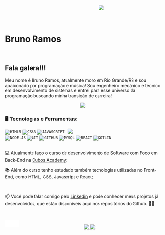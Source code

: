 <img align="right" width="200px" style="margin-top:-20px" src="https://i.ibb.co/kB1Z0gR/Avatar001.png">

</br>
</br>

<div style="display:inline-block;">
 
 <h1 align="left">Bruno Ramos</h1>

</div>





</br>
</br>

## Fala galera!!!

Meu nome é Bruno Ramos, atualmente moro em Rio Grande/RS e sou apaixonado por programação e música! Sou engenheiro mecânico e técnico em desenvolvimento de sistemas e entrei para esse universo da programação buscando minha transição de carreira! 

<p align="center">
  <img src="https://img.ibxk.com.br/2022/09/16/desenvolvedor-profissao-16153327482060.jpg" width="350">
</p>

### 🖥️ Tecnologias e Ferramentas: 
<img width="300px" align="right" src="https://i.ibb.co/167hZgH/Avatar002.png">
<code><img width="40px" src="https://cdn.jsdelivr.net/gh/devicons/devicon/icons/html5/html5-original-wordmark.svg" title = "HTML5"/></code>
<code><img width="40px" src="https://cdn.jsdelivr.net/gh/devicons/devicon/icons/css3/css3-original-wordmark.svg" title = "CSS3"/></code>
<code><img width="40px" src="https://cdn.jsdelivr.net/gh/devicons/devicon/icons/javascript/javascript-original.svg" title = "JAVASCRIPT"/></code>
<code><img width="40px" src="https://cdn.jsdelivr.net/gh/devicons/devicon/icons/nodejs/nodejs-original.svg" title = "NODE.JS"/></code>
<code><img width="40px" src="https://cdn.jsdelivr.net/gh/devicons/devicon/icons/git/git-original.svg" title = "GIT"/></code>
<code><img width="40px" src="https://cdn.jsdelivr.net/gh/devicons/devicon/icons/github/github-original.svg" title = "GITHUB"/></code>
<code><img width="40px" src="https://cdn.jsdelivr.net/gh/devicons/devicon/icons/mysql/mysql-original.svg" title = "MYSQL"/></code>
<code><img width="40px" src="https://cdn.jsdelivr.net/gh/devicons/devicon/icons/react/react-original.svg" title = "REACT"/></code>
<code><img width="40px" src="https://cdn.jsdelivr.net/gh/devicons/devicon/icons/kotlin/kotlin-original.svg" title = "KOTLIN"/></code>


</br>
</br>
<div display="inline-block">
 <p align="left">💻 Atualmente faço o curso de desenvolvimento de Software com Foco em Back-End na <a href="https://cubos.academy/">Cubos Academy</a>;</p>
 <p align="left">📚 Além do curso tenho estudado também tecnologias utilizadas no Front-End, como HTML, CSS, Javascript e React;</p>
</div>



</br>

📫 Você pode falar comigo pelo [Linkedin](https://www.linkedin.com/in/brunoramosdev/) e pode conhecer meus projetos já desenvolvidos, que estão disponíveis aqui nos repositórios do Github. 🧑‍💻

</br>

<a href="https://www.instagram.com/brunoramosgtr/" target="_blank"><img align="left" alt="Instagram" width="22px" src="https://github.com/Aakarsh-B/trying-repos/blob/master/insta.svg" />
<a href="https://www.linkedin.com/in/brunoramosdev/" target="_blank"><img align="left" alt="LinkedIn" width="22px" src="https://github.com/Aakarsh-B/trying-repos/blob/master/linkedin.svg" />

##
<p align="center">
<a href="https://github.com/bruno-ramos-dev">
  <img height="180em" src="https://github-readme-stats-eight-theta.vercel.app/api?username=bruno-ramos-dev&show_icons=true&theme=algolia&include_all_commits=true&count_private=true"/>
  <img height="180em" src="https://github-readme-stats-eight-theta.vercel.app/api/top-langs/?username=bruno-ramos-dev&layout=compact&langs_count=8&theme=algolia"/>
</a>
</p>
